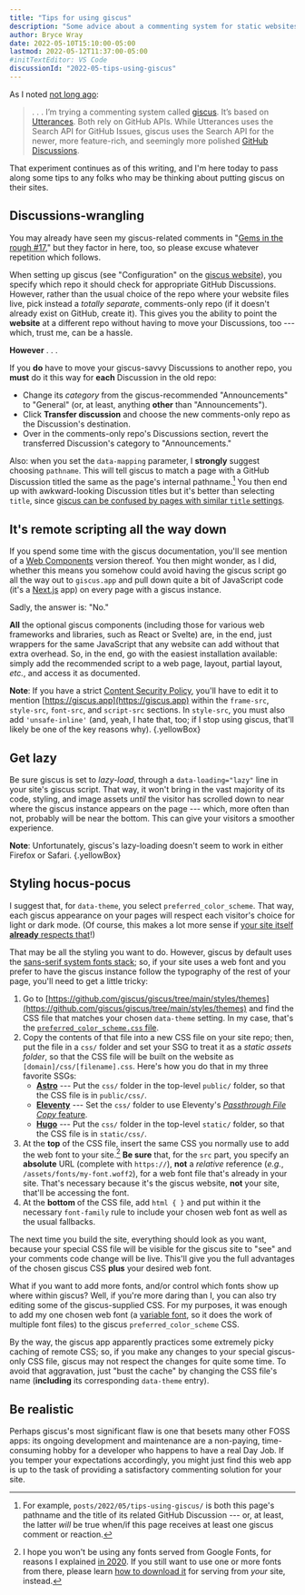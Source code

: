 ```yaml
---
title: "Tips for using giscus"
description: "Some advice about a commenting system for static websites."
author: Bryce Wray
date: 2022-05-10T15:10:00-05:00
lastmod: 2022-05-12T11:37:00-05:00
#initTextEditor: VS Code
discussionId: "2022-05-tips-using-giscus"
---
```


As I noted [not long ago](/posts/2022/03/gems-in-rough-16/#trying-giscus):

> . . . I’m trying a commenting system called [giscus](https://giscus.app). It’s based on [Utterances](https://utteranc.es). Both rely on GitHub APIs. While Utterances uses the Search API for GitHub Issues, giscus uses the Search API for the newer, more feature-rich, and seemingly more polished [GitHub Discussions](https://docs.github.com/en/discussions).

That experiment continues as of this writing, and I'm here today to pass along some tips to any folks who may be thinking about putting giscus on their sites.

## Discussions-wrangling

You may already have seen my giscus-related comments in "[Gems in the rough #17](/posts/2022/04/gems-in-rough-17/#getting-giscus-going-again)," but they factor in here, too, so please excuse whatever repetition which follows.

When setting up giscus (see "Configuration" on the [giscus website](https://giscus.app)), you specify which repo it should check for appropriate GitHub Discussions. However, rather than the usual choice of the repo where your website files live, pick instead a *totally separate*, comments-only repo (if it doesn't already exist on GitHub, create it). This gives you the ability to point the **website** at a different repo without having to move your Discussions, too --- which, trust me, can be a hassle.

**However** . . .

If you **do** have to move your giscus-savvy Discussions to another repo, you **must** do it this way for **each** Discussion in the old repo:
- Change its *category* from the giscus-recommended "Announcements" to "General" (or, at least, anything **other** than "Announcements").
- Click **Transfer discussion** and choose the new comments-only repo as the Discussion's destination.
- Over in the comments-only repo's Discussions section, revert the transferred Discussion's category to "Announcements."

Also: when you set the `data-mapping` parameter, I **strongly** suggest choosing `pathname`. This will tell giscus to match a page with a GitHub Discussion titled the same as the page's internal pathname.[^pn] You then end up with awkward-looking Discussion titles but it's better than selecting `title`, since [giscus can be confused by pages with similar `title` settings](https://github.com/giscus/giscus/issues/508).

[^pn]: For example, `posts/2022/05/tips-using-giscus/` is both this page's pathname and the title of its related GitHub Discussion --- or, at least, the latter *will* be true when/if this page receives at least one giscus comment or reaction.

## It's remote scripting all the way down

If you spend some time with the giscus documentation, you'll see mention of a [Web Components](https://developer.mozilla.org/en-US/docs/Web/Web_Components) version thereof. You then might wonder, as I did, whether this means you somehow could avoid having the giscus script go all the way out to `giscus.app` and pull down quite a bit of JavaScript code (it's a [Next.js](https://nextjs.org) app) on every page with a giscus instance.

Sadly, the answer is: "No."

**All** the optional giscus components (including those for various web frameworks and libraries, such as React or Svelte) are, in the end, just wrappers for the same JavaScript that any website can add without that extra overhead. So, in the end, go with the easiest installation available: simply add the recommended script to a web page, layout, partial layout, *etc.*, and access it as documented.

**Note**: If you have a strict [Content Security Policy](https://content-security-policy.com), you'll have to edit it to mention [https://giscus.app](https://giscus.app) within the `frame-src`, `style-src`, `font-src`, and `script-src` sections. In `style-src`, you must also add `'unsafe-inline'` (and, yeah, I hate that, too; if I stop using giscus, that'll likely be one of the key reasons why).
{.yellowBox}

## Get lazy

Be sure giscus is set to *lazy-load*, through a `data-loading="lazy"` line in your site's giscus script. That way, it won't bring in the vast majority of its code, styling, and image assets *until* the visitor has scrolled down to near where the giscus instance appears on the page --- which, more often than not, probably will be near the bottom. This can give your visitors a smoother experience.

**Note**: Unfortunately, giscus's lazy-loading doesn't seem to work in either Firefox or Safari.
{.yellowBox}

## Styling hocus-pocus

I suggest that, for `data-theme`, you select `preferred_color_scheme`. That way, each giscus appearance on your pages will respect each visitor's choice for light or dark mode. (Of course, this makes a lot more sense if [your site itself **already** respects that](/posts/2019/09/thinking-dark-thoughts/)!)

That may be all the styling you want to do. However, giscus by default uses the [sans-serif system fonts stack](/posts/2018/10/web-typography-part-2/#goin-back-to-the-classics-----sort-of); so, if your site uses a web font and you prefer to have the giscus instance follow the typography of the rest of your page, you'll need to get a little tricky:

1. Go to [https://github.com/giscus/giscus/tree/main/styles/themes](https://github.com/giscus/giscus/tree/main/styles/themes) and find the CSS file that matches your chosen `data-theme` setting. In my case, that's the [`preferred_color_scheme.css` file](https://github.com/giscus/giscus/blob/main/styles/themes/preferred_color_scheme.css).
2. Copy the contents of that file into a new CSS file on your site repo; then, put the file in a `css/` folder and set your SSG to treat it as a *static assets folder*, so that the CSS file will be built on the website as `[domain]/css/[filename].css`. Here's how you do that in my three favorite SSGs:
   - [**Astro**](https://astro.build) --- Put the `css/` folder in the top-level `public/` folder, so that the CSS file is in `public/css/`.
   - [**Eleventy**](https://11ty.dev) --- Set the `css/` folder to use Eleventy's [*Passthrough File Copy* feature](https://www.11ty.dev/docs/copy/).
   - [**Hugo**](https://gohugo.io) --- Put the `css/` folder in the top-level `static/` folder, so that the CSS file is in `static/css/`.
3. At the **top** of the CSS file, insert the same CSS you normally use to add the web font to your site.[^noGF] **Be sure** that, for the `src` part, you specify an **absolute** URL (complete with `https://`), **not** a *relative* reference (*e.g.*, `/assets/fonts/my-font.woff2`), for a web font file that's already in your site. That's necessary because it's the giscus website, **not** your site, that'll be accessing the font.
4. At the **bottom** of the CSS file, add `html { }` and put within it the necessary `font-family` rule to include your chosen web font as well as the usual fallbacks.

[^noGF]: I hope you won't be using any fonts served from Google Fonts, for reasons I explained [in 2020](/posts/2020/08/google-fonts-privacy/). If you still want to use one or more fonts from there, please learn [how to download it](/posts/2020/08/good-stuff-without-google/) for serving from *your* site, instead.

The next time you build the site, everything should look as you want, because your special CSS file will be visible for the giscus site to "see" and your comments code change will be live. This'll give you the full advantages of the chosen giscus CSS **plus** your desired web font.

What if you want to add more fonts, and/or control which fonts show up where within giscus? Well, if you're more daring than I, you can also try editing some of the giscus-supplied CSS. For my purposes, it was enough to add my one chosen web font (a [variable font](/posts/2020/08/good-stuff-without-google/#variable-fonts-why-and-why-not), so it does the work of multiple font files) to the giscus `preferred_color_scheme` CSS.

By the way, the giscus app apparently practices some extremely picky caching of remote CSS; so, if you make any changes to your special giscus-only CSS file, giscus may not respect the changes for quite some time. To avoid that aggravation, just "bust the cache" by changing the CSS file's name (**including** its corresponding `data-theme` entry).

## Be realistic

Perhaps giscus's most significant flaw is one that besets many other FOSS apps: its ongoing development and maintenance are a non-paying, time-consuming hobby for a developer who happens to have a real Day Job. If you temper your expectations accordingly, you might just find this web app is up to the task of providing a satisfactory commenting solution for your site.
